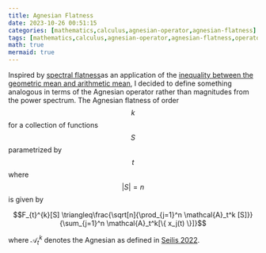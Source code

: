 ```yaml
---
title: Agnesian Flatness
date: 2023-10-26 00:51:15
categories: [mathematics,calculus,agnesian-operator,agnesian-flatness]
tags: [mathematics,calculus,agnesian-operator,agnesian-flatness,operators,arithmetic-mean,geometric-mean,am-gm-inequality,agnesian,power-spectrum,spectral-flatness]
math: true
mermaid: true
---
```


Inspired by [spectral flatness](https://en.wikipedia.org/wiki/Spectral_flatness)as an application of the [inequality between the geometric mean and arithmetic mean](https://en.wikipedia.org/wiki/AM-GM_Inequality), I decided to define something analogous in terms of the Agnesian operator rather than magnitudes from the power spectrum. The Agnesian flatness of order $$k$$ for a collection of functions $$S$$ parametrized by $$t$$ where $$|S| = n$$ is given by

$$F_{t}^{k}[S] \triangleq\frac{\sqrt[n]{\prod_{j=1}^n \mathcal{A}_t^k [S]}}{\sum_{j=1}^n \mathcal{A}_t^k[\{ x_j(t) \}]}$$

where $\mathcal{A}_t^k$ denotes the Agnesian as defined in [Seilis 2022](https://doi.org/10.24124/2022/59312 ).
